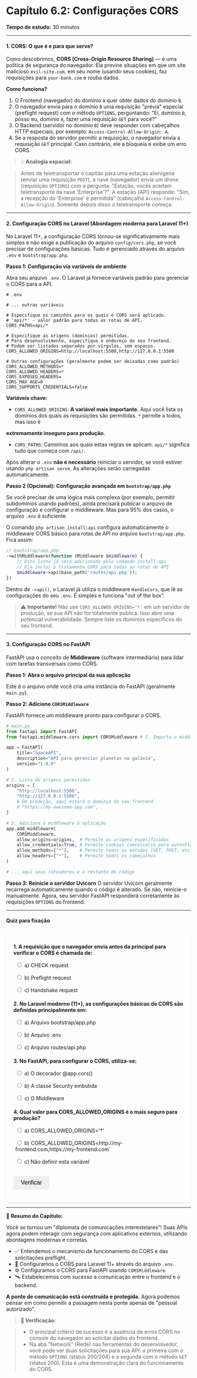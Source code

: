 # **Capítulo 6.2: Configurações CORS**
**Tempo de estudo:** 30 minutos

---
#### **1. CORS: O que é e para que serve?**

Como descobrimos, **CORS (Cross-Origin Resource Sharing)** — é uma política de segurança do navegador. Ela previne situações em que um site malicioso `evil-site.com`, em seu nome (usando seus cookies), faz requisições para `your-bank.com` e rouba dados.

**Como funciona?**

1.  O Frontend (navegador) do domínio `A` quer obter dados do domínio `B`.
2.  O navegador envia para o domínio `B` uma requisição "prévia" especial (preflight request) com o método `OPTIONS`, perguntando: "Ei, domínio `B`, posso eu, domínio `A`, fazer uma requisição `GET` para você?"
3.  O Backend (servidor no domínio `B`) deve responder com cabeçalhos HTTP especiais, por exemplo: `Access-Control-Allow-Origin: A`.
4.  Se a resposta do servidor permitir a requisição, o navegador envia a requisição `GET` principal. Caso contrário, ele a bloqueia e exibe um erro CORS.

> 💡 **Analogia espacial:**

> Antes de teletransportar o capitão para uma estação alienígena (enviar uma requisição `POST`), a nave (navegador) envia um drone (requisição `OPTIONS`) com a pergunta: "Estação, vocês aceitam teletransporte da nave 'Enterprise'?". A estação (API) responde: "Sim, a recepção da 'Enterprise' é permitida" (cabeçalho `Access-Control-Allow-Origin`). Somente depois disso o teletransporte começa.

---

#### **2. Configuração CORS no Laravel (Abordagem moderna para Laravel 11+)**
No Laravel 11+, a configuração CORS tornou-se significativamente mais simples e não exige a publicação do arquivo `config/cors.php`, se você precisar de configurações básicas. Tudo é gerenciado através do arquivo `.env` e `bootstrap/app.php`.

**Passo 1: Configuração via variáveis de ambiente**

Abra seu arquivo `.env`. O Laravel já fornece variáveis padrão para gerenciar o CORS para a API.

```env
# .env

# ... outras variáveis

# Especifique os caminhos para os quais o CORS será aplicado.
# 'api/*' - valor padrão para todas as rotas de API.
CORS_PATHS=api/*

# Especifique as origens (domínios) permitidas.
# Para desenvolvimento, especifique o endereço do seu frontend.
# Podem ser listados separados por vírgulas, sem espaços.
CORS_ALLOWED_ORIGINS=http://localhost:5500,http://127.0.0.1:5500

# Outras configurações (geralmente podem ser deixadas como padrão)
CORS_ALLOWED_METHODS=*
CORS_ALLOWED_HEADERS=*
CORS_EXPOSED_HEADERS=
CORS_MAX_AGE=0
CORS_SUPPORTS_CREDENTIALS=false
```

**Variáveis chave:**

- `CORS_ALLOWED_ORIGINS`: **A variável mais importante.** Aqui você lista os domínios dos quais as requisições são permitidas. `*` permite a todos, mas isso é

**extremamente inseguro para produção**.

- `CORS_PATHS`: Caminhos aos quais estas regras se aplicam. `api/*` significa tudo que começa com `/api/`.

Após alterar o `.env` **não é necessário** reiniciar o servidor, se você estiver usando `php artisan serve`. As alterações serão carregadas automaticamente.

**Passo 2 (Opcional): Configuração avançada em `bootstrap/app.php`**

Se você precisar de uma lógica mais complexa (por exemplo, permitir subdomínios usando padrões), ainda precisará publicar o arquivo de configuração e configurar o middleware. Mas para 95% dos casos, o arquivo `.env` é suficiente.

O comando `php artisan install:api` configura automaticamente o middleware CORS básico para rotas de API no arquivo `bootstrap/app.php`. Fica assim:

```php
// bootstrap/app.php
->withMiddleware(function (Middleware $middleware) {
    // Esta linha já será adicionada pelo comando install:api
    // Ela inclui o tratamento CORS para todas as rotas de API
    $middleware->api(base_path('routes/api.php'));
})
```

Dentro de `->api()`, o Laravel já utiliza o middleware `HandleCors`, que lê as configurações do seu `.env`. É simples e funciona "out of the box".

> ⚠️ **Importante!** Não use `CORS_ALLOWED_ORIGINS='*'` em um servidor de produção, se sua API não for totalmente pública. Isso abre uma potencial vulnerabilidade. Sempre liste os domínios específicos do seu frontend.

---

#### **3. Configuração CORS no FastAPI**

FastAPI usa o conceito de **Middleware** (software intermediário) para lidar com tarefas transversais como CORS.

**Passo 1: Abra o arquivo principal da sua aplicação**

Este é o arquivo onde você cria uma instância do FastAPI (geralmente `main.py`).

**Passo 2: Adicione `CORSMiddleware`**

FastAPI fornece um middleware pronto para configurar o CORS.

```python
# main.py
from fastapi import FastAPI
from fastapi.middleware.cors import CORSMiddleware # 1. Importa o middleware

app = FastAPI(
    title="SpaceAPI",
    description="API para gerenciar planetas na galáxia",
    version="1.0.0"
)

# 2. Lista de origens permitidas
origins = [
    "http://localhost:5500",
    "http://127.0.0.1:5500",
    # Em produção, aqui estará o domínio do seu frontend
    # "https://my-awesome-app.com",
]

# 3. Adiciona o middleware à aplicação
app.add_middleware(
    CORSMiddleware,
    allow_origins=origins,  # Permite as origens especificadas
    allow_credentials=True, # Permite cookies (necessário para autenticação)
    allow_methods=["*"],    # Permite todos os métodos (GET, POST, etc.)
    allow_headers=["*"],    # Permite todos os cabeçalhos
)

# ... aqui seus roteadores e o restante do código
```

**Passo 3: Reinicie o servidor Uvicorn**
O servidor Uvicorn geralmente recarrega automaticamente quando o código é alterado. Se não, reinicie-o manualmente. Agora, seu servidor FastAPI responderá corretamente às requisições `OPTIONS` do frontend.

---

#### **Quiz para fixação**


<style>
    #quiz-container {
        border-radius: 8px;
        padding: 20px;
        margin-top: 20px;
        box-shadow: 0 2px 4px rgba(0,0,0,0.1);
    }
    .question {
        margin-bottom: 15px;
    }
    .question p {
        font-weight: bold;
        margin-bottom: 10px;
    }
    #quiz-container label {
        display: block;
        margin-bottom: 5px;
        cursor: pointer;
        padding: 5px;
        border-radius: 4px;
    }
    #quiz-container button {
        border: none;
        padding: 10px 20px;
        border-radius: 5px;
        cursor: pointer;
        font-size: 16px;
        margin-top: 10px;
    }
    #quiz-container button:hover {
    }
    #quiz-results {
        margin-top: 20px;
        padding: 15px;
        border-radius: 5px;
    }
</style>

<div id="quiz-container">
  <form id="quiz-form">
    <div class="question">
      <p>1. A requisição que o navegador envia antes da principal para verificar o CORS é chamada de:</p>
      <label><input type="radio" name="q1" value="a"> a) CHECK request</label>
      <label><input type="radio" name="q1" value="b"> b) Preflight request</label>
      <label><input type="radio" name="q1" value="c"> c) Handshake request</label>
    </div>
    <div class="question">
      <p>2. No Laravel moderno (11+), as configurações básicas de CORS são definidas principalmente em:</p>
      <label><input type="radio" name="q2" value="a"> a) Arquivo bootstrap/app.php</label>
      <label><input type="radio" name="q2" value="b"> b) Arquivo .env</label>
      <label><input type="radio" name="q2" value="c"> c) Arquivo routes/api.php</label>
    </div>
    <div class="question">
      <p>3. No FastAPI, para configurar o CORS, utiliza-se:</p>
      <label><input type="radio" name="q3" value="a"> a) O decorador @app.cors()</label>
      <label><input type="radio" name="q3" value="b"> b) A classe Security embutida</label>
      <label><input type="radio" name="q3" value="c"> c) O Middleware</label>
    </div>
    <div class="question">
      <p>4. Qual valor para CORS_ALLOWED_ORIGINS é o mais seguro para produção?</p>
      <label><input type="radio" name="q4" value="a"> a) CORS_ALLOWED_ORIGINS='*'</label>
      <label><input type="radio" name="q4" value="b"> b) CORS_ALLOWED_ORIGINS=http://my-frontend.com,https://my-frontend.com`</label>
      <label><input type="radio" name="q4" value="c"> c) Não definir esta variável</label>
    </div>
    <button type="button" onclick="checkQuizAnswers()">Verificar</button>
  </form>
  <div id="quiz-results" style="display:none;"></div>
</div>

<script>
  function checkQuizAnswers() {
    const correctAnswers = { q1: 'b', q2: 'b', q3: 'c', q4: 'b' };
    const form = document.getElementById('quiz-form');
    const resultsContainer = document.getElementById('quiz-results');
    let score = 0;
    let resultsHTML = '<h4>Resultados:</h4><ul>';

    for (const [question, correctAnswer] of Object.entries(correctAnswers)) {
      const questionDiv = form.querySelector(`input[name="${question}"]`).closest('.question');
      const labels = questionDiv.querySelectorAll('label');
      labels.forEach(l => {
          l.style.color = 'inherit';
          l.style.fontWeight = 'normal';
          l.style.border = 'none';
      });

      const userAnswer = form.elements[question] ? form.elements[question].value : undefined;

      if (userAnswer) {
        const selectedLabel = form.querySelector(`input[name="${question}"][value="${userAnswer}"]`).parentElement;
        if (userAnswer === correctAnswer) {
          score++;
          selectedLabel.style.fontWeight = 'bold';
          resultsHTML += `<li>Pergunta ${question.slice(1)}: <span style="color:green;">Correto!</span></li>`;
        } else {
          selectedLabel.style.fontWeight = 'bold';
          const correctLabel = form.querySelector(`input[name="${question}"][value="${correctAnswer}"]`).parentElement;
          correctLabel.style.fontWeight = 'bold';
          resultsHTML += `<li>Pergunta ${question.slice(1)}: <span style="color:red;">Incorreto.</span> Resposta correta: <b>${correctAnswer.toUpperCase()}</b></li>`;
        }
      } else {
        resultsHTML += `<li>Pergunta ${question.slice(1)}: <span style="color:orange;">Sem resposta.</span></li>`;
      }
    }

    resultsHTML += `</ul><p><b>Seu resultado: ${score} de ${Object.keys(correctAnswers).length}</b></p>`;
    resultsContainer.innerHTML = resultsHTML;
    resultsContainer.style.display = 'block';
  }
</script>

---

**🚀 Resumo do Capítulo:**

Você se tornou um "diplomata de comunicações interestelares"! Suas APIs agora podem interagir com segurança com aplicativos externos, utilizando abordagens modernas e corretas.
- ✅ Entendemos o mecanismo de funcionamento do CORS e das solicitações preflight.
- 🔧 Configuramos o CORS para Laravel 11+ através do arquivo `.env`.
- ⚙️ Configuramos o CORS para FastAPI usando `CORSMiddleware`.
- 🛰️ Estabelecemos com sucesso a comunicação entre o frontend e o backend.

**A ponte de comunicação está construída e protegida.** Agora podemos pensar em como permitir a passagem nesta ponte apenas de "pessoal autorizado".

> **📌 Verificação:**

> - O principal critério de sucesso é a ausência de erros CORS no console do navegador ao solicitar dados do frontend.
> - Na aba "Network" (Rede) nas ferramentas do desenvolvedor, você pode ver duas solicitações para sua API: a primeira com o método `OPTIONS` (status 200/204) e a segunda com o método `GET` (status 200). Esta é uma demonstração clara do funcionamento do CORS.